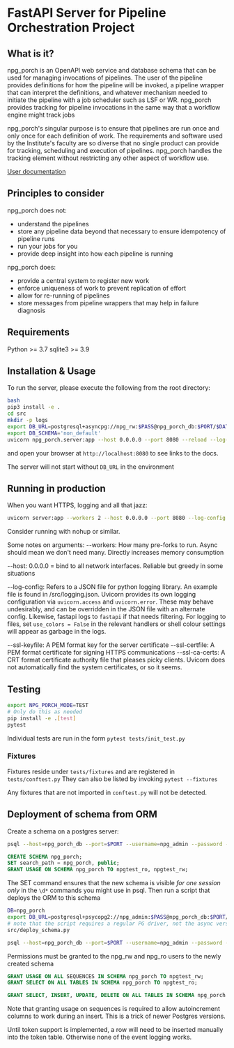 # FastAPI Server for Pipeline Orchestration Project

## What is it?

npg_porch is an OpenAPI web service and database schema that can be used for managing invocations of pipelines. The user of the pipeline provides definitions for how the pipeline will be invoked, a pipeline wrapper that can interpret the definitions, and whatever mechanism needed to initiate the pipeline with a job scheduler such as LSF or WR. npg_porch provides tracking for pipeline invocations in the same way that a workflow engine might track jobs

npg_porch's singular purpose is to ensure that pipelines are run once and only once for each definition of work. The requirements and software used by the Institute's faculty are so diverse that no single product can provide for tracking, scheduling and execution of pipelines. npg_porch handles the tracking element without restricting any other aspect of workflow use.

[User documentation](./docs/user_guide.md)

## Principles to consider

npg_porch does not:

- understand the pipelines
- store any pipeline data beyond that necessary to ensure idempotency of pipeline runs
- run your jobs for you
- provide deep insight into how each pipeline is running

npg_porch does:

- provide a central system to register new work
- enforce uniqueness of work to prevent replication of effort
- allow for re-running of pipelines
- store messages from pipeline wrappers that may help in failure diagnosis

## Requirements

Python >= 3.7
sqlite3 >= 3.9

## Installation & Usage

To run the server, please execute the following from the root directory:

```bash
bash
pip3 install -e .
cd src
mkdir -p logs
export DB_URL=postgresql+asyncpg://npg_rw:$PASS@npg_porch_db:$PORT/$DATABASE
export DB_SCHEMA='non_default'
uvicorn npg_porch.server:app --host 0.0.0.0 --port 8080 --reload --log-config logging.json
```

and open your browser at `http://localhost:8080` to see links to the docs.

The server will not start without `DB_URL` in the environment

## Running in production

When you want HTTPS, logging and all that jazz:

```bash
uvicorn server:app --workers 2 --host 0.0.0.0 --port 8080 --log-config ~/logging.json --ssl-keyfile ~/.ssh/key.pem --ssl-certfile ~/.ssh/cert.pem --ssl-ca-certs /usr/local/share/ca-certificates/institute_ca.crt
```

Consider running with nohup or similar.

Some notes on arguments:
--workers: How many pre-forks to run. Async should mean we don't need many. Directly increases memory consumption

--host: 0.0.0.0 = bind to all network interfaces. Reliable but greedy in some situations

--log-config: Refers to a JSON file for python logging library. An example file is found in /src/logging.json. Uvicorn provides its own logging configuration via `uvicorn.access` and `uvicorn.error`. These may behave undesirably, and can be overridden in the JSON file with an alternate config. Likewise, fastapi logs to `fastapi` if that needs filtering. For logging to files, set `use_colors = False` in the relevant handlers or shell colour settings will appear as garbage in the logs.

--ssl-keyfile: A PEM format key for the server certificate
--ssl-certfile: A PEM format certificate for signing HTTPS communications
--ssl-ca-certs: A CRT format certificate authority file that pleases picky clients. Uvicorn does not automatically find the system certificates, or so it seems.

## Testing

```bash
export NPG_PORCH_MODE=TEST
# Only do this as needed
pip install -e .[test]
pytest
```

Individual tests are run in the form `pytest tests/init_test.py`

### Fixtures

Fixtures reside under `tests/fixtures` and are registered in `tests/conftest.py`
They can also be listed by invoking `pytest --fixtures`

Any fixtures that are not imported in `conftest.py` will not be detected.

## Deployment of schema from ORM

Create a schema on a postgres server:

```bash
psql --host=npg_porch_db --port=$PORT --username=npg_admin --password -d postgres
```

```sql
CREATE SCHEMA npg_porch;
SET search_path = npg_porch, public;
GRANT USAGE ON SCHEMA npg_porch TO npgtest_ro, npgtest_rw;
```

The SET command ensures that the new schema is visible _for one session only_ in the `\d*` commands you might use in psql. Then run a script that deploys the ORM to this schema

```bash
DB=npg_porch
export DB_URL=postgresql+psycopg2://npg_admin:$PASS@npg_porch_db:$PORT/$DB
# note that the script requires a regular PG driver, not the async version showed above
src/deploy_schema.py

psql --host=npg_porch_db --port=$PORT --username=npg_admin --password -d $DB
```

Permissions must be granted to the npg_rw and npg_ro users to the newly created schema

```sql
GRANT USAGE ON ALL SEQUENCES IN SCHEMA npg_porch TO npgtest_rw;
GRANT SELECT ON ALL TABLES IN SCHEMA npg_porch TO npgtest_ro;

GRANT SELECT, INSERT, UPDATE, DELETE ON ALL TABLES IN SCHEMA npg_porch TO npgtest_rw;
```

Note that granting usage on sequences is required to allow autoincrement columns to work during an insert. This is a trick of newer Postgres versions.

Until token support is implemented, a row will need to be inserted manually into the token table. Otherwise none of the event logging works.
